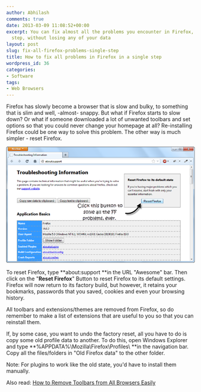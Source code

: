 ```yaml
---
author: Abhilash
comments: true
date: 2013-03-09 11:08:52+00:00
excerpt: You can fix almost all the problems you encounter in Firefox, in a single
  step, without losing any of your data
layout: post
slug: fix-all-firefox-problems-single-step
title: How to fix all problems in Firefox in a single step
wordpress_id: 36
categories:
- Software
tags:
- Web Browsers
---
```


Firefox has slowly become a browser that is slow and bulky, to something that is slim and well, -almost- snappy. But what if Firefox starts to slow down? Or what if someone downloaded a lot of unwanted toolbars and set options so that you could never change your homepage at all? Re-installing Firefox could be one way to solve this problem. The other way is much simpler - reset Firefox.


![firefox-problem-reset](images/firefox-problem-reset.png)




To reset Firefox, type **about:support **in the URL "Awesome" bar. Then click on the "**Reset Firefox**" Button to reset Firefox to its default settings. Firefox will now return to its factory build, but however, it retains your bookmarks, passwords that you saved, cookies and even your browsing history.




All toolbars and extensions/themes are removed from Firefox, so do remember to make a list of extensions that are useful to you so that you can reinstall them.




If, by some case, you want to undo the factory reset, all you have to do is copy some old profile data to another. To do this, open Windows Explorer and type **%APPDATA%\Mozilla\Firefox\Profiles\ **in the navigation bar. Copy all the files/folders in "Old Firefox data" to the other folder.




Note: For plugins to work like the old state, you'd have to install them manually.




Also read: [How to Remove Toolbars from All Browsers Easily](http://techcovered.blogspot.com/2012/11/how-to-remove-toolbars-from-all.html)
